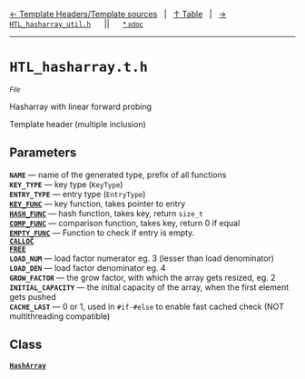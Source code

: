 [&#8592; Template Headers/Template sources](topic-template-headers.md)&nbsp;&nbsp;&nbsp;|&nbsp;&nbsp;&nbsp;[&#8593; Table](table.md)&nbsp;&nbsp;&nbsp;|&nbsp;&nbsp;&nbsp;[&#8594; `HTL_hasharray_util.h`](HTL_hasharray_util.h.md)&nbsp;&nbsp;&nbsp;&nbsp;&nbsp;&nbsp;||&nbsp;&nbsp;&nbsp;&nbsp;&nbsp;&nbsp;<small>[\* xdoc](../xdoc/HTL_hasharray.t.h.xmd#L1)</small>
***

# `HTL_hasharray.t.h`
<small>*File*</small>  

Hasharray with linear forward probing

Template header (multiple inclusion)


## Parameters
**`NAME`** &#8213; name of the generated type, prefix of all functions  
**`KEY_TYPE`** &#8213; key type (`KeyType`)  
**`ENTRY_TYPE`** &#8213; entry type (`EntryType`)  
**[`KEY_FUNC`](HTL_hasharray.t.h--key_func.md)** &#8213; key function, takes pointer to entry  
**[`HASH_FUNC`](HTL_hasharray.t.h--hash_func.md)** &#8213; hash function, takes key, return `size_t`  
**[`COMP_FUNC`](HTL_hasharray.t.h--comp_func.md)** &#8213; comparison function, takes key, return 0 if equal  
**[`EMPTY_FUNC`](HTL_hasharray.t.h--empty_func.md)** &#8213; Function to check if entry is empty.  
**[`CALLOC`](HTL_hasharray.t.h--calloc.md)**  
**[`FREE`](HTL_hasharray.t.h--free.md)**  
**`LOAD_NUM`** &#8213; load factor numerator   eg. 3 (lesser than load denominator)  
**`LOAD_DEN`** &#8213; load factor denominator eg. 4  
**`GROW_FACTOR`** &#8213; the grow factor, with which the array gets resized, eg. 2  
**`INITIAL_CAPACITY`** &#8213; the initial capacity of the array, when the first element gets pushed  
**`CACHE_LAST`** &#8213; 0 or 1, used in `#if-#else` to enable fast cached check (NOT multithreading compatible)  
## Class
**[`HashArray`](HTL_hasharray.t.h--hasharray.md)**  
